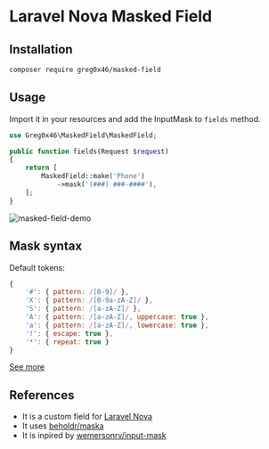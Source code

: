 # Laravel Nova Masked Field

## Installation

```sh
composer require greg0x46/masked-field
```

## Usage

Import it in your resources and add the InputMask to `fields` method.

```php
use Greg0x46\MaskedField\MaskedField;

public function fields(Request $request)
{
    return [
        MaskedField::make('Phone')
            ->mask('(###) ###-####'),
    ];
}
```
![masked-field-demo](https://user-images.githubusercontent.com/16712150/200448755-d3fcc39b-28b6-4145-bbd0-f2d5c8e23713.png)

## Mask syntax

Default tokens:

``` javascript
{
    '#': { pattern: /[0-9]/ },
    'X': { pattern: /[0-9a-zA-Z]/ },
    'S': { pattern: /[a-zA-Z]/ },
    'A': { pattern: /[a-zA-Z]/, uppercase: true },
    'a': { pattern: /[a-zA-Z]/, lowercase: true },
    '!': { escape: true },
    '*': { repeat: true }
}
```

[See more](https://github.com/beholdr/maska)

## References

* It is a custom field for [Laravel Nova](https://nova.laravel.com/)
* It uses [beholdr/maska](https://github.com/beholdr/maska)
* It is inpired by [wemersonrv/input-mask](https://novapackages.com/packages/wemersonrv/input-mask)
